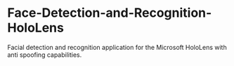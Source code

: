 # Face-Detection-and-Recognition-HoloLens
Facial detection and recognition application for the Microsoft HoloLens with anti spoofing capabilities.
